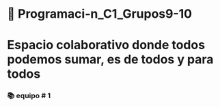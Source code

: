 # 🚀 Programaci-n_C1_Grupos9-10
# **Espacio colaborativo donde todos podemos sumar, es de todos y para todos**
### 📚 equipo # 1
